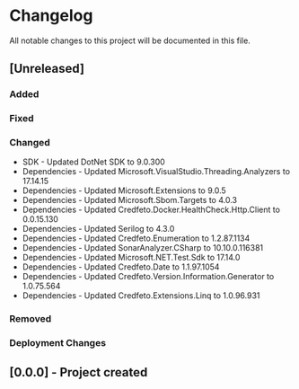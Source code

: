 ﻿# Changelog
All notable changes to this project will be documented in this file.

<!--
Please ADD ALL Changes to the UNRELEASED SECTION and not a specific release
-->

## [Unreleased]
### Added
### Fixed
### Changed
- SDK - Updated DotNet SDK to 9.0.300
- Dependencies - Updated Microsoft.VisualStudio.Threading.Analyzers to 17.14.15
- Dependencies - Updated Microsoft.Extensions to 9.0.5
- Dependencies - Updated Microsoft.Sbom.Targets to 4.0.3
- Dependencies - Updated Credfeto.Docker.HealthCheck.Http.Client to 0.0.15.130
- Dependencies - Updated Serilog to 4.3.0
- Dependencies - Updated Credfeto.Enumeration to 1.2.87.1134
- Dependencies - Updated SonarAnalyzer.CSharp to 10.10.0.116381
- Dependencies - Updated Microsoft.NET.Test.Sdk to 17.14.0
- Dependencies - Updated Credfeto.Date to 1.1.97.1054
- Dependencies - Updated Credfeto.Version.Information.Generator to 1.0.75.564
- Dependencies - Updated Credfeto.Extensions.Linq to 1.0.96.931
### Removed
### Deployment Changes

<!--
Releases that have at least been deployed to staging, BUT NOT necessarily released to live.  Changes should be moved from [Unreleased] into here as they are merged into the appropriate release branch
-->
## [0.0.0] - Project created